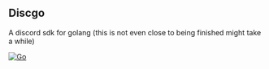 ## Discgo

A discord sdk for golang (this is not even close to being finished might take a while)

[![Go](https://github.com/jaapieaapie1/discgo/actions/workflows/go.yml/badge.svg)](https://github.com/jaapieaapie1/discgo/actions/workflows/go.yml)